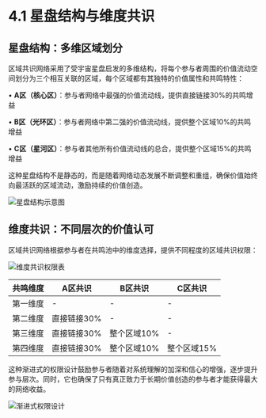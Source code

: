 # 4.1 星盘结构与维度共识

## 星盘结构：多维区域划分

区域共识网络采用了受宇宙星盘启发的多维结构，将每个参与者周围的价值流动空间划分为三个相互关联的区域，每个区域都有其独特的价值属性和共鸣特性：

• **A区（核心区）**：参与者网络中最强的价值流动线，提供直接链接30%的共鸣增益

• **B区（光环区）**：参与者网络中第二强的价值流动线，提供整个区域10%的共鸣增益

• **C区（星河区）**：参与者其他所有价值流动线的总合，提供整个区域15%的共鸣增益

这种星盘结构不是静态的，而是随着网络动态发展不断调整和重组，确保价值始终向最活跃的区域流动，激励持续的价值创造。

![星盘结构示意图](/images/图5.svg)

## 维度共识：不同层次的价值认可

区域共识网络根据参与者在共鸣池中的维度选择，提供不同程度的区域共识权限：

![维度共识权限表](/images/图6.svg)

| 共鸣维度 | A区共识 | B区共识 | C区共识 |
|---------|---------|---------|---------|
| 第一维度 | - | - | - |
| 第二维度 | 直接链接30% | - | - |
| 第三维度 | 直接链接30% | 整个区域10% | - |
| 第四维度 | 直接链接30% | 整个区域10% | 整个区域15% |

这种渐进式的权限设计鼓励参与者随着对系统理解的加深和信心的增强，逐步提升参与层次。同时，它也确保了只有真正致力于长期价值创造的参与者才能获得最大的网络收益。

![渐进式权限设计](/images/图7.svg)